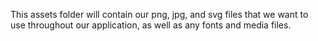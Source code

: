 This assets folder will contain our png, jpg, and svg files that we want to use throughout our application, as well as any fonts and media files.
